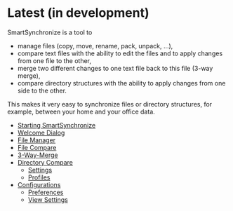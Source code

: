 # Latest (in development)

SmartSynchronize is a tool to

- manage files (copy, move, rename, pack, unpack, ...),
- compare text files with the ability to edit the files and to apply changes from one file to the other,
- merge two different changes to one text file back to this file (3-way merge),
- compare directory structures with the ability to apply changes from one side to the other.

This makes it very easy to synchronize files or directory structures, for example, between your home and your office data.


-   [Starting SmartSynchronize](Starting.md)
-   [Welcome Dialog](Welcome-dialog.md)
-   [File Manager](File-manager.md)
-   [File Compare](File-compare.md)
-   [3-Way-Merge](File-merge.md)
-   [Directory Compare](Directory-compare.md)
	- [Settings](Directory-compare.md#settings)
	- [Profiles](Directory-compare.md#working-with-profiles)
-   [Configurations](Configurations.md)
	- [Preferences](Configurations.md#preferences)
	- [View Settings](Configurations.md#view-settings)
